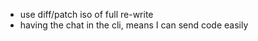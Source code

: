 -   use diff/patch iso of full re-write
-   having the chat in the cli, means I can send code easily
